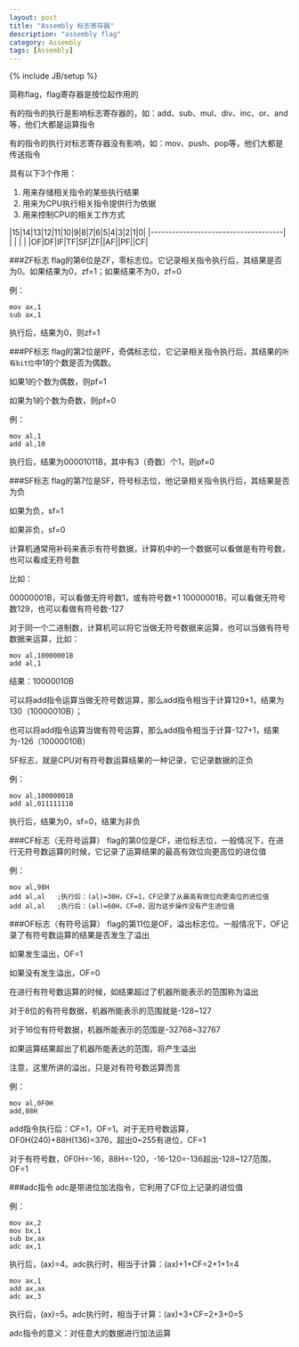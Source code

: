 ```yaml
---
layout: post
title: "Assembly 标志寄存器"
description: "assembly flag"
category: Assembly
tags: [Assembly]
---
```

{% include JB/setup %}

简称flag，flag寄存器是按位起作用的

有的指令的执行是影响标志寄存器的，如：add、sub、mul、div、inc、or、and等，他们大都是运算指令

有的指令的执行对标志寄存器没有影响，如：mov、push、pop等，他们大都是传送指令

具有以下3个作用：

1. 用来存储相关指令的某些执行结果
2. 用来为CPU执行相关指令提供行为依据
3. 用来控制CPU的相关工作方式

|15|14|13|12|11|10|9|8|7|6|5|4|3|2|1|0|
|-------------------------------------|
|  |  |  |  |OF|DF|IF|TF|SF|ZF||AF||PF||CF|

###ZF标志
flag的第6位是ZF，零标志位。它记录相关指令执行后，其结果是否为0。如果结果为0，zf=1；如果结果不为0，zf=0

例：

```
mov ax,1
sub ax,1
```
执行后，结果为0，则zf=1

###PF标志
flag的第2位是PF，奇偶标志位，它记录相关指令执行后，其结果的`所有bit位`中1的个数是否为偶数。

如果1的个数为偶数，则pf=1

如果为1的个数为奇数，则pf=0

例：

```
mov al,1
add al,10
```
执行后，结果为00001011B，其中有3（奇数）个1，则pf=0

###SF标志
flag的第7位是SF，符号标志位，他记录相关指令执行后，其结果是否为负

如果为负，sf=1

如果非负，sf=0

计算机通常用补码来表示有符号数据，计算机中的一个数据可以看做是有符号数，也可以看成无符号数

比如：

00000001B，可以看做无符号数1，或有符号数+1
10000001B，可以看做无符号数129，也可以看做有符号数-127

对于同一个二进制数，计算机可以将它当做无符号数据来运算，也可以当做有符号数据来运算，比如：

```
mov al,10000001B
add al,1
```
结果：10000010B

可以将add指令运算当做无符号数运算，那么add指令相当于计算129+1，结果为130（10000010B）；

也可以将add指令运算当做有符号运算，那么add指令相当于计算-127+1，结果为-126（10000010B）

SF标志，就是CPU对有符号数运算结果的一种记录，它记录数据的正负

例：

```
mov al,10000001B
add al,01111111B
```
执行后，结果为0，sf=0，结果为非负

###CF标志（无符号运算）
flag的第0位是CF，进位标志位，一般情况下，在进行无符号数运算的时候，它记录了运算结果的最高有效位向更高位的进位值

例：

```
mov al,98H
add al,al	;执行后：(al)=30H，CF=1，CF记录了从最高有效位向更高位的进位值
add al,al	;执行后：(al)=60H，CF=0，因为这步操作没有产生进位值
```

###OF标志（有符号运算）
flag的第11位是OF，溢出标志位。一般情况下，OF记录了有符号数运算的结果是否发生了溢出

如果发生溢出，OF=1

如果没有发生溢出，OF=0

在进行有符号数运算的时候，如结果超过了机器所能表示的范围称为溢出

对于8位的有符号数据，机器所能表示的范围就是-128~127

对于16位有符号数据，机器所能表示的范围是-32768~32767

如果运算结果超出了机器所能表达的范围，将产生溢出

注意，这里所讲的溢出，只是对有符号数运算而言

例：

```
mov al,0F0H
add,88H
```
add指令执行后：CF=1，OF=1。对于无符号数运算，OF0H(240)+88H(136)=376，超出0~255有进位，CF=1

对于有符号数，0F0H=-16，88H=-120，-16-120=-136超出-128~127范围，OF=1

###adc指令
adc是带进位加法指令，它利用了CF位上记录的进位值

例：

```
mov ax,2
mov bx,1
sub bx,ax
adc ax,1
```
执行后，(ax)=4。adc执行时，相当于计算：(ax)+1+CF=2+1+1=4

```
mov ax,1
add ax,ax
adc ax,3
```
执行后，(ax)=5。adc执行时，相当于计算：(ax)+3+CF=2+3+0=5

adc指令的意义：对任意大的数据进行加法运算